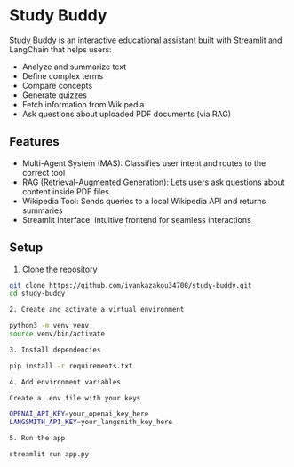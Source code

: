 # Study Buddy

Study Buddy is an interactive educational assistant built with Streamlit and LangChain that helps users:

- Analyze and summarize text  
- Define complex terms  
- Compare concepts  
- Generate quizzes  
- Fetch information from Wikipedia  
- Ask questions about uploaded PDF documents (via RAG)

## Features

- Multi-Agent System (MAS): Classifies user intent and routes to the correct tool  
- RAG (Retrieval-Augmented Generation): Lets users ask questions about content inside PDF files  
- Wikipedia Tool: Sends queries to a local Wikipedia API and returns summaries  
- Streamlit Interface: Intuitive frontend for seamless interactions

## Setup

 1. Clone the repository

```bash
git clone https://github.com/ivankazakou34700/study-buddy.git
cd study-buddy

2. Create and activate a virtual environment

python3 -m venv venv
source venv/bin/activate

3. Install dependencies

pip install -r requirements.txt

4. Add environment variables

Create a .env file with your keys

OPENAI_API_KEY=your_openai_key_here  
LANGSMITH_API_KEY=your_langsmith_key_here

5. Run the app

streamlit run app.py


